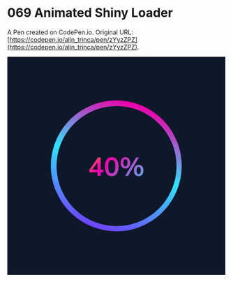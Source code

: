 # 069 Animated Shiny Loader

A Pen created on CodePen.io. Original URL: [https://codepen.io/alin_trinca/pen/zYyzZPZ](https://codepen.io/alin_trinca/pen/zYyzZPZ).

![Animated Shiny Loader Screenshot](animated-shiny-loader.png)
